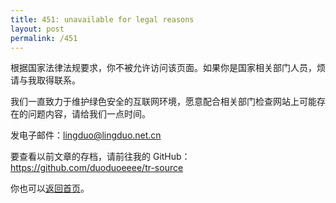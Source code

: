 ```yaml
---
title: 451: unavailable for legal reasons
layout: post
permalink: /451
---
```


根据国家法律法规要求，你不被允许访问该页面。如果你是国家相关部门人员，烦请与我取得联系。

我们一直致力于维护绿色安全的互联网环境，愿意配合相关部门检查网站上可能存在的问题内容，请给我们一点时间。

发电子邮件：[lingduo@lingduo.net.cn](mailto:lingduo@lingduo.net.cn)

要查看以前文章的存档，请前往我的 GitHub：<https://github.com/duoduoeeee/tr-source>

你也可以[返回首页](https://lingduo.net.cn/)。